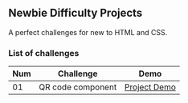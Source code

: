 ## Newbie Difficulty Projects

A perfect challenges for new to HTML and CSS.

### List of challenges

| Num | Challenge         | Demo              |
| --- | ----------------- | ----------------- |
| 01  | QR code component | [Project Demo](#) |
